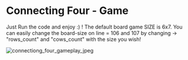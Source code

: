 
# Connecting Four - Game

Just Run the code and enjoy :) !
The default board game SIZE is 6x7.
You can easily change the board-size on line = 106 and 107 by changing -> "rows_count" and "cows_count" with the size you wish!

![connectiong_four_gameplay_jpeg](https://user-images.githubusercontent.com/102332504/196941873-4d1c235c-3328-4f75-9994-2b1d0fd5f06d.jpg)
